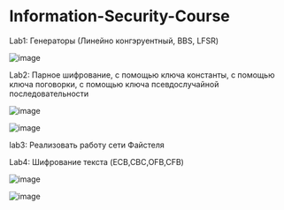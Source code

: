 # Information-Security-Course

Lab1: Генераторы (Линейно конгэруентный, BBS, LFSR)

![image](https://user-images.githubusercontent.com/65816571/114615801-c6e3ea00-9cae-11eb-8e4f-3670afcfe1ba.png)

Lab2: Парное шифрование, c помощью ключа константы, c помощью ключа поговорки, c помощью ключа псевдослучайной последовательности

![image](https://user-images.githubusercontent.com/65816571/118480906-8a773400-b71b-11eb-81a9-cf7780142598.png)

![image](https://user-images.githubusercontent.com/65816571/118480917-8fd47e80-b71b-11eb-812e-8da93e5d06ba.png)


lab3: Реализовать  работу сети  Файстеля



Lab4: Шифрование текста (ECB,CBC,OFB,CFB)

![image](https://user-images.githubusercontent.com/65816571/114614947-cd259680-9cad-11eb-8abf-1503560bf810.png)

![image](https://user-images.githubusercontent.com/65816571/114614970-d0b91d80-9cad-11eb-8af6-8aab1ba1e18e.png)

